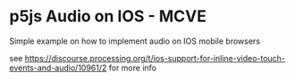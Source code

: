 # p5js Audio on IOS - MCVE
Simple example on how to implement audio on IOS mobile browsers

see https://discourse.processing.org/t/ios-support-for-inline-video-touch-events-and-audio/10961/2 for more info
